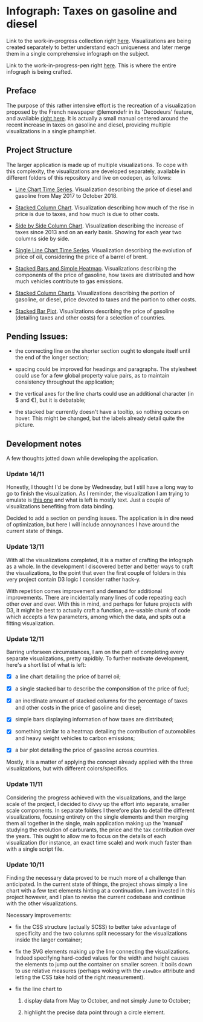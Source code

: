 # Infograph: Taxes on gasoline and diesel

Link to the work-in-progress collection right [here](https://codepen.io/collection/XeWPww/). Visualizations are being created separately to better understand each uniqueness and later merge them in a single comprehensive infograph on the subject.

Link to the work-in-progress-pen right [here](https://codepen.io/borntofrappe/full/YRGGWY). This is where the entire infograph is being crafted.

## Preface

The purpose of this rather intensive effort is the recreation of a visualization proposed by the French newspaper @lemondefr in its 'Decodeurs' feature, and available [right here](https://www.lemonde.fr/les-decodeurs/article/2018/11/09/petit-manuel-a-lire-avant-de-debattre-de-la-hausse-des-prix-du-carburant_5381196_4355770.html). It is actually a small manual centered around the recent increase in taxes on gasoline and diesel, providing multiple visualizations in a single phamphlet.

## Project Structure

The larger application is made up of multiple visualizations. To cope with this complexity, the visualizations are developed separately, available in different folders of this repository and live on codepen, as follows:

- [Line Chart Time Series](https://codepen.io/borntofrappe/full/MzjOEZ). Visualization describing the price of diesel and gasoline from May 2017 to October 2018.

- [Stacked Column Chart](https://codepen.io/borntofrappe/full/RqGeQX). Visualization describing how much of the rise in price is due to taxes, and how much is due to other costs.

- [Side by Side Column Chart](https://codepen.io/borntofrappe/full/YRGRQq/). Visualization describing the increase of taxes since 2013 and on an early basis. Showing for each year two columns side by side.

- [Single Line Chart Time Series](https://codepen.io/borntofrappe/full/jQVmMW/). Visualization describing the evolution of price of oil, considering the price of a barrel of brent.

- [Stacked Bars and Simple Heatmap](https://codepen.io/borntofrappe/full/XyNoJv/). Visualizations describing the components of the price of gasoline, how taxes are distributed and how much vehicles contribute to gas emissions.

- [Stacked Column Charts](https://codepen.io/borntofrappe/full/GwrLgr/). Visualizations describing the portion of gasoline, or diesel, price devoted to taxes and the portion to other costs.

- [Stacked Bar Plot](https://codepen.io/borntofrappe/full/BGpEow/). Visualizations describing the price of gasoline (detailing taxes and other costs) for a selection of countries.

## Pending Issues:

- the connecting line on the shorter section ought to elongate itself until the end of the longer section;

- spacing could be improved for headings and paragraphs. The stylesheet could use for a few global property value pairs, as to maintain consistency throughout the application;

- the vertical axes for the line charts could use an additional character (in \$ and €), but it is debatable;

- the stacked bar currently doesn't have a tooltip, so nothing occurs on hover. This might be changed, but the labels already detail quite the picture.

## Development notes

A few thoughts jotted down while developing the application.

### Update 14/11

Honestly, I thought I'd be done by Wednesday, but I still have a long way to go to finish the visualization. As I reminder, the visualization I am trying to emulate is [this one](https://www.lemonde.fr/les-decodeurs/article/2018/11/09/petit-manuel-a-lire-avant-de-debattre-de-la-hausse-des-prix-du-carburant_5381196_4355770.html) and what is left is mostly text. Just a couple of visualizations benefiting from data binding.

Decided to add a section on pending issues. The application is in dire need of optimization, but here I will include annoynances I have around the current state of things.

### Update 13/11

With all the visualizations completed, it is a matter of crafting the infograph as a whole. In the development I discovered better and better ways to craft the visualizations, to the point that even the first couple of folders in this very project contain D3 logic I consider rather hack-y.

With repetition comes improvement and demand for additional improvements. There are incidentally many lines of code repeating each other over and over. With this in mind, and perhaps for future projects with D3, it might be best to actually craft a function, a re-usable chunk of code which accepts a few parameters, among which the data, and spits out a fitting visualization.

### Update 12/11

Barring unforseen circumstances, I am on the path of completing every separate visualizations, pretty rapidbly. To further motivate development, here's a short list of what is left:

- [x] a line chart detailing the price of barrel oil;

- [x] a single stacked bar to describe the componsition of the price of fuel;

- [x] an inordinate amount of stacked columns for the percentage of taxes and other costs in the price of gasoline and diesel;

- [x] simple bars displaying information of how taxes are distributed;

- [x] something similar to a heatmap detailing the contribution of automobiles and heavy weight vehicles to carbon emissions;

- [x] a bar plot detailing the price of gasoline across countries.

Mostly, it is a matter of applying the concept already applied with the three visualizations, but with different colors/specifics.

### Update 11/11

Considering the progress achieved with the visualizations, and the large scale of the project, I decided to divvy up the effort into separate, smaller scale components. In separate folders I therefore plan to detail the different visualizations, focusing entirety on the single elements and then merging them all together in the single, main application making up the 'manual' studying the evolution of carburants, the price and the tax contribution over the years. This ought to allow me to focus on the details of each visualization (for instance, an exact time scale) and work much faster than with a single script file.

### Update 10/11

Finding the necessary data proved to be much more of a challenge than anticipated. In the current state of things, the project shows simply a line chart with a few text elements hinting at a continuation. I am invested in this project however, and I plan to revise the current codebase and continue with the other visualizations.

Necessary improvements:

- fix the CSS structure (actually SCSS) to better take advantage of specificity and the two columns split necessary for the visualizations inside the larger container;

- fix the SVG elements making up the line connecting the visualizations. Indeed specifying hard-coded values for the width and height causes the elements to jump out the container on smaller screen. It boils down to use relative measures (perhaps woking with the `viewBox` attribute and letting the CSS take hold of the right measurement).

- fix the line chart to

  1. display data from May to October, and not simply June to October;

  1. highlight the precise data point through a circle element.
